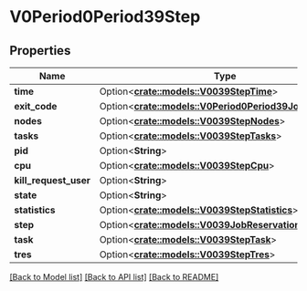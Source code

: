 # V0Period0Period39Step

## Properties

Name | Type | Description | Notes
------------ | ------------- | ------------- | -------------
**time** | Option<[**crate::models::V0039StepTime**](v0_0_39_step_time.md)> |  | [optional]
**exit_code** | Option<[**crate::models::V0Period0Period39JobExitCode**](v0.0.39_job_exit_code.md)> |  | [optional]
**nodes** | Option<[**crate::models::V0039StepNodes**](v0_0_39_step_nodes.md)> |  | [optional]
**tasks** | Option<[**crate::models::V0039StepTasks**](v0_0_39_step_tasks.md)> |  | [optional]
**pid** | Option<**String**> |  | [optional]
**cpu** | Option<[**crate::models::V0039StepCpu**](v0_0_39_step_CPU.md)> |  | [optional]
**kill_request_user** | Option<**String**> |  | [optional]
**state** | Option<**String**> |  | [optional]
**statistics** | Option<[**crate::models::V0039StepStatistics**](v0_0_39_step_statistics.md)> |  | [optional]
**step** | Option<[**crate::models::V0039JobReservation**](v0_0_39_job_reservation.md)> |  | [optional]
**task** | Option<[**crate::models::V0039StepTask**](v0_0_39_step_task.md)> |  | [optional]
**tres** | Option<[**crate::models::V0039StepTres**](v0_0_39_step_tres.md)> |  | [optional]

[[Back to Model list]](../README.md#documentation-for-models) [[Back to API list]](../README.md#documentation-for-api-endpoints) [[Back to README]](../README.md)


